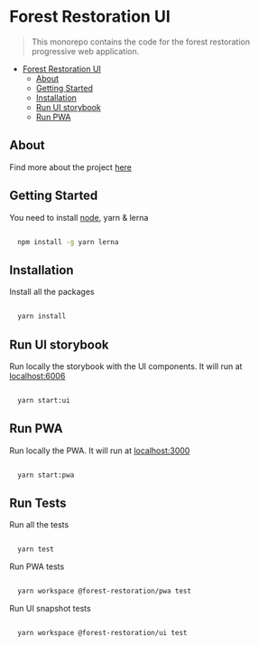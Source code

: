 # Forest Restoration UI

> This monorepo contains the code for the forest restoration progressive web application.

- [Forest Restoration UI](#forest-restoration-ui)
  - [About](#about)
  - [Getting Started](#getting-started)
  - [Installation](#installation)
  - [Run UI storybook](#run-ui-storybook)
  - [Run PWA](#run-pwa)

## About

Find more about the project [here](https://drive.google.com/drive/folders/1WFFxw82sffyXTs-3liRE7-qbZ3dvEKc9?usp=sharing)

## Getting Started

You need to install [node](https://nodejs.org/en/), yarn & lerna

```bash

  npm install -g yarn lerna
```

## Installation

Install all the packages

```bash

  yarn install
```

## Run UI storybook

Run locally the storybook with the UI components. It will run at [localhost:6006](localhost:6006)

```bash

  yarn start:ui
```

## Run PWA

Run locally the PWA. It will run at [localhost:3000](localhost:3000)

```bash

  yarn start:pwa
```

## Run Tests

Run all the tests

```bash

  yarn test
```

Run PWA tests

```bash

  yarn workspace @forest-restoration/pwa test
```


Run UI snapshot tests

```bash

  yarn workspace @forest-restoration/ui test
```
